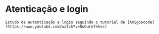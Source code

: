 # Atenticação e login

    Estudo de autenticação e login seguindo o tutorial de [Amigoscode](https://www.youtube.com/watch?v=QwQuro7ekvc)
